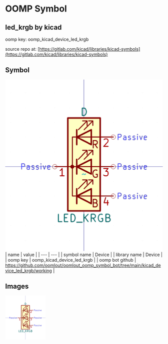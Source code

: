 # OOMP Symbol  
## led_krgb  by kicad  
  
oomp key: oomp_kicad_device_led_krgb  
  
source repo at: [https://gitlab.com/kicad/libraries/kicad-symbols](https://gitlab.com/kicad/libraries/kicad-symbols)  
## Symbol  
  
[![working.png](working_600.png)](working.png)  
| name | value | 
| --- | --- | 
| symbol name | Device | 
| library name | Device | 
| oomp key | oomp_kicad_device_led_krgb | 
| oomp bot github | https://github.com/oomlout/oomlout_oomp_symbol_bot/tree/main/kicad_device_led_krgb/working | 
## Images  
  
[![working.png](working_140.png)](working.png)  

